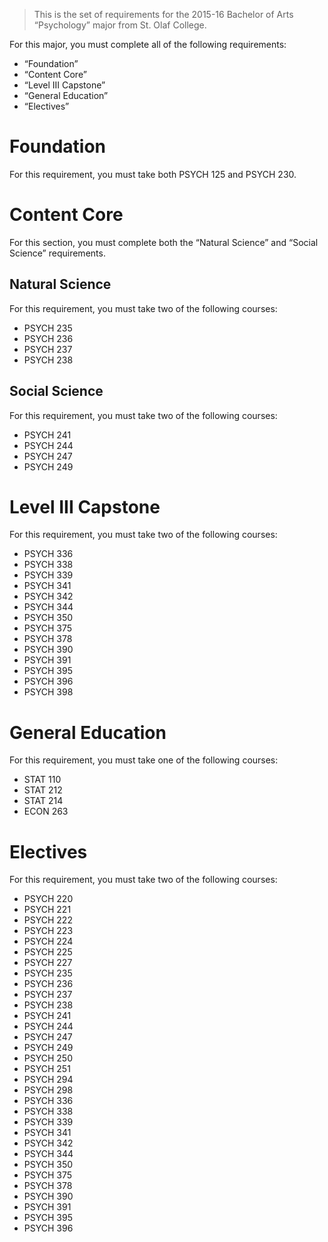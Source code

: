 > This is the set of requirements for the 2015-16 Bachelor of Arts “Psychology”
> major from St. Olaf College.

For this major, you must complete all of the following requirements:

- “Foundation”
- “Content Core”
- “Level III Capstone”
- “General Education”
- “Electives”

# Foundation
For this requirement, you must take both PSYCH 125 and PSYCH 230.


# Content Core
For this section, you must complete both the “Natural Science” and “Social Science” requirements.

## Natural Science
For this requirement, you must take two of the following courses:

- PSYCH 235
- PSYCH 236
- PSYCH 237
- PSYCH 238

## Social Science
For this requirement, you must take two of the following courses:

- PSYCH 241
- PSYCH 244
- PSYCH 247
- PSYCH 249


# Level III Capstone
For this requirement, you must take two of the following courses:

- PSYCH 336
- PSYCH 338
- PSYCH 339
- PSYCH 341
- PSYCH 342
- PSYCH 344
- PSYCH 350
- PSYCH 375
- PSYCH 378
- PSYCH 390
- PSYCH 391
- PSYCH 395
- PSYCH 396
- PSYCH 398


# General Education
For this requirement, you must take one of the following courses:

- STAT 110
- STAT 212
- STAT 214
- ECON 263


# Electives
For this requirement, you must take two of the following courses:

- PSYCH 220
- PSYCH 221
- PSYCH 222
- PSYCH 223
- PSYCH 224
- PSYCH 225
- PSYCH 227
- PSYCH 235
- PSYCH 236
- PSYCH 237
- PSYCH 238
- PSYCH 241
- PSYCH 244
- PSYCH 247
- PSYCH 249
- PSYCH 250
- PSYCH 251
- PSYCH 294
- PSYCH 298
- PSYCH 336
- PSYCH 338
- PSYCH 339
- PSYCH 341
- PSYCH 342
- PSYCH 344
- PSYCH 350
- PSYCH 375
- PSYCH 378
- PSYCH 390
- PSYCH 391
- PSYCH 395
- PSYCH 396


